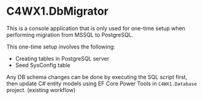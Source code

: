 # C4WX1.DbMigrator

This is a console application that is only used for one-time setup when performing migration from MSSQL to PostgreSQL. 

This one-time setup involves the following:
- Creating tables in PostgreSQL server
- Seed SysConfig table

Any DB schema changes can be done by executing the SQL script first, then update C# entity models using EF Core Power Tools in `C4WX1.Database` project. (existing workflow)